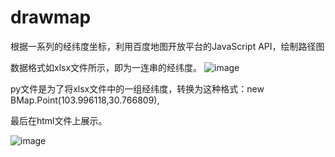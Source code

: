 # drawmap
根据一系列的经纬度坐标，利用百度地图开放平台的JavaScript API，绘制路径图

数据格式如xlsx文件所示，即为一连串的经纬度。
![image](https://user-images.githubusercontent.com/47874610/148897492-26532d1d-6b0a-4043-8fff-e7d1fd0b6b3f.png)

py文件是为了将xlsx文件中的一组经纬度，转换为这种格式：new BMap.Point(103.996118,30.766809),

最后在html文件上展示。

![image](https://user-images.githubusercontent.com/47874610/148897302-9307c738-a32b-49f1-908d-0b486c1c801c.png)

